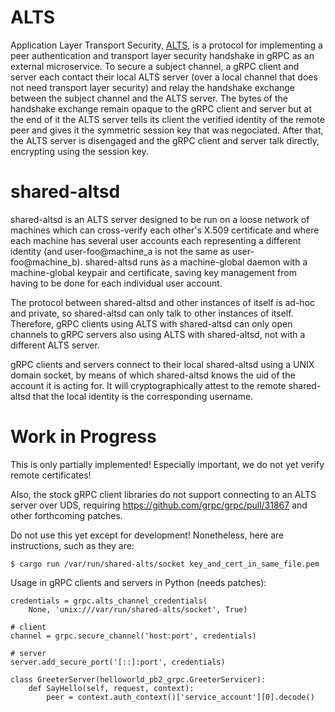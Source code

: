 ALTS
====

Application Layer Transport Security,
[ALTS](https://cloud.google.com/docs/security/encryption-in-transit/application-layer-transport-security),
is a protocol for implementing a peer authentication and transport layer
security handshake in gRPC as an external microservice. To secure a
subject channel, a gRPC client and server each contact their local ALTS
server (over a local channel that does not need transport layer security)
and relay the handshake exchange between the subject channel and the
ALTS server. The bytes of the handshake exchange remain opaque to the
gRPC client and server but at the end of it the ALTS server tells its
client the verified identity of the remote peer and gives it the
symmetric session key that was negociated. After that, the ALTS server
is disengaged and the gRPC client and server talk directly, encrypting
using the session key.

shared-altsd
============

shared-altsd is an ALTS server designed to be run on a loose network of
machines which can cross-verify each other's X.509 certificate and where
each machine has several user accounts each representing a different
identity (and user-foo@machine_a is not the same as user-foo@machine_b).
shared-altsd runs as a machine-global daemon with a machine-global
keypair and certificate, saving key management from having to be done
for each individual user account.

The protocol between shared-altsd and other instances of itself is
ad-hoc and private, so shared-altsd can only talk to other instances of
itself. Therefore, gRPC clients using ALTS with shared-altsd can only
open channels to gRPC servers also using ALTS with shared-altsd, not
with a different ALTS server.

gRPC clients and servers connect to their local shared-altsd using a
UNIX domain socket, by means of which shared-altsd knows the uid of the
account it is acting for. It will cryptographically attest to the remote
shared-altsd that the local identity is the corresponding username.

Work in Progress
================

This is only partially implemented! Especially important, we do not
yet verify remote certificates!

Also, the stock gRPC client libraries do not support connecting to an
ALTS server over UDS, requiring https://github.com/grpc/grpc/pull/31867
and other forthcoming patches.

Do not use this yet except for development! Nonetheless, here are
instructions, such as they are:

```
$ cargo run /var/run/shared-alts/socket key_and_cert_in_same_file.pem
```

Usage in gRPC clients and servers in Python (needs patches):

```
credentials = grpc.alts_channel_credentials(
    None, 'unix:///var/run/shared-alts/socket', True)

# client
channel = grpc.secure_channel('host:port', credentials)

# server
server.add_secure_port('[::]:port', credentials)

class GreeterServer(helloworld_pb2_grpc.GreeterServicer):
    def SayHello(self, request, context):
        peer = context.auth_context()['service_account'][0].decode()
```
